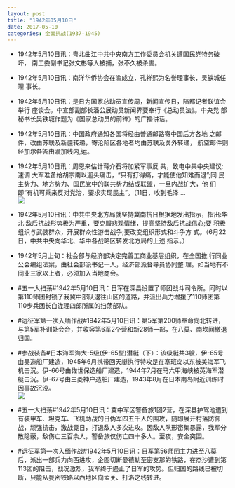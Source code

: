```yaml
---
layout: post
title: "1942年05月10日"
date: 2017-05-10
categories: 全面抗战(1937-1945)
---
```


<meta name="referrer" content="no-referrer" />

- 1942年5月10日讯：粤北曲江中共中央南方工作委员会机关遭国民党特务破坏， 南工委副书记张文彬等人被捕，张不久被杀害。 

- 1942年5月10日讯：南洋华侨协会在渝成立，孔祥熙为名誉理事长，吴铁城任理 事长。 

- 1942年5月10日讯：是日为国家总动员宣传周，新闻宣传日，陪都记者联谊会举行 座谈会。中宣部副部长潘公展动员新闻界要奉行《总动员法》。中央党 部秘书长吴铁城作题为《国家总动员的前锋》的广播讲话。 

- 1942年5月10日讯：中国政府通知各国将经由普通邮路寄中国后方各地 之邮件，改由苏联及新疆转递，寄沦陷区各地者均由苏联及关外转递， 航空邮件则经加尔各答由渝加线内,运。 

- 1942年5月10日讯：周恩来估计蒋介石将加紧军事反 共，致电中共中央建议:速调 大军准备给胡宗南以迎头痛击，“只有打得痛，才能使他知难而退”;同 民主势力、地方势力、国民党中的联共势力结成联盟，一旦内战扩大，他 们即“有机可乘来反对党治，要求实现民主”。（11日，收到毛泽 ... <br/><img src="https://wx3.sinaimg.cn/large/aca367d8ly1ffgbqkbfa0j20c809z0ss.jpg" />

- 1942年5月10日讯：中共中央北方局就坚持冀南抗日根据地发出指示，指出:华北 敌后抗战形势极为严重，要克服悲观情绪，提高坚持敌后抗战信心;要 积极组织与武装群众，开展群众性游击战争;要改变组织形式和斗争方 式。（6月22日，中共中央向华北、华中各战略区转发北方局的上述 指示。） 

- 1942年5月上旬：社会部与经济部决定完善工商业基层组织，在全国推 行同业公会编组法案，由社会部派书记一人，经济部派督导员协同整 理。如当地有不同业三家以上者，必须加入当地商会。 

- #五一大扫荡#1942年5月10日讯：日军在深县设置了师团战斗司令所。同时以第110师团封锁了我冀中部队退往山区的道路，并派出兵力增援了110师团第110步兵团长白泷理四郎所属的扫荡部队。 

- #远征军第一次入缅作战#1942年5月10日讯：第5军第200师奉命向北转进，与第5军补训处会合，并收容第6军2个营和新28师一部，在八莫、南坎间撤退归国。 

- #参战装备#日本海军海大-5级(伊-65型)潜艇（下）：该级艇共3艘，伊-65号由吴造船厂建造，1945年6月携带回天艇执行特攻是在塞班岛以东被美海军飞机击沉。伊-66号由佐世保造船厂建造，1944年7月在马六甲海峡被英海军潜艇击沉。伊-67号由三菱神户造船厂建造，1943年8月在日本南岛附近训练时因事故沉没。 <br/><img src="https://wx2.sinaimg.cn/large/aca367d8ly1ffg1c7dz92j20go0b4mxz.jpg" />

- #五一大扫荡#1942年5月10日讯：冀中军区警备旅1团2营，在深县护驾池遭到有装甲车、坦克车、飞机助战的日伪军四五千人的围攻，随即展开村落防御战，顽强抗击，激战竟日，打退敌人多次进攻。因敌人队形密集暴露，我军分散隐蔽，敌伤亡三百余人，警备旅仅伤亡四十多人。至夜，安全突围。 

- #远征军第一次入缅作战#1942年5月10日讯：日军第56师团主力进至八莫后，派出一部兵力向西进攻，企图切断曼德勒至密支那的铁路，在杰沙遭到第113团的阻击，战况激烈，我军终于遏止了日军的攻势。但归国的路线已被切断，只能从曼密铁路以西地区向孟关、打洛之线转进。 

